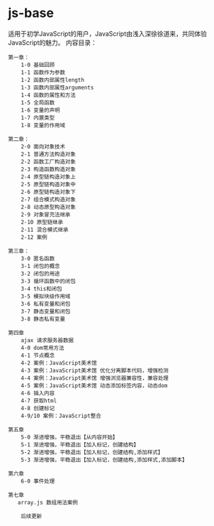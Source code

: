 # js-base
适用于初学JavaScript的用户，JavaScript由浅入深徐徐道来，共同体验JavaScript的魅力。
内容目录：

    第一章：
        1-0 基础回顾
        1-1 函数作为参数
        1-2 函数内部属性length
        1-3 函数内部属性arguments
        1-4 函数的属性和方法
        1-5 全局函数
        1-6 变量的声明
        1-7 内置类型
        1-8 变量的作用域
        
    第二章：
        2-0 面向对象技术
        2-1 普通方法构造对象
        2-2 函数工厂构造对象
        2-3 构造函数构造对象
        2-4 原型链构造对象上
        2-5 原型链构造对象中
        2-6 原型链构造对象下
        2-7 组合模式构造对象
        2-8 动态原型构造对象
        2-9 对象冒充法继承
        2-10 原型链继承
        2-11 混合模式继承
        2-12 案例
        
    第三章：
        3-0 匿名函数
        3-1 闭包的概念
        3-2 闭包的用途
        3-3 循环函数中的闭包
        3-4 this和闭包
        3-5 模拟块级作用域
        3-6 私有变量和闭包
        3-7 静态变量和闭包
        3-8 静态私有变量

    第四章
        ajax 请求服务器数据
        4-0 dom常用方法
        4-1 节点概念
        4-2 案例：JavaScript美术馆
        4-3 案例：JavaScript美术馆 优化分离脚本代码，增强检测
        4-4 案例：JavaScript美术馆 增强浏览器兼容性，兼容处理
        4-5 案例：JavaScript美术馆 动态添加标签内容，动态dom
        4-6 插入内容
        4-7 获取html
        4-8 创建标记
        4-9/10 案例：JavaScript整合

    第五章
        5-0 渐进增强，平稳退出【从内容开始】
        5-1 渐进增强，平稳退出【加入标记，创建结构】
        5-2 渐进增强，平稳退出【加入标记，创建结构,添加样式】
        5-3 渐进增强，平稳退出【加入标记，创建结构,添加样式,添加脚本】

    第六章
        6-0 事件处理

    第七章
       array.js 数组用法案例

        后续更新


